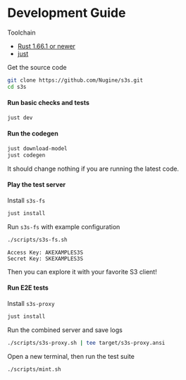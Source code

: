 # Development Guide

Toolchain

+ [Rust 1.66.1 or newer](https://rustup.rs/)
+ [just](https://github.com/casey/just)

Get the source code

```bash
git clone https://github.com/Nugine/s3s.git
cd s3s
```

#### Run basic checks and tests

```bash
just dev
```

#### Run the codegen

```bash
just download-model
just codegen
```

It should change nothing if you are running the latest code.

#### Play the test server

Install `s3s-fs`

```bash
just install
```

Run `s3s-fs` with example configuration

```bash
./scripts/s3s-fs.sh
```

```
Access Key: AKEXAMPLES3S
Secret Key: SKEXAMPLES3S
```

Then you can explore it with your favorite S3 client!

#### Run E2E tests

Install `s3s-proxy`

```bash
just install
```

Run the combined server and save logs

```bash
./scripts/s3s-proxy.sh | tee target/s3s-proxy.ansi
```

Open a new terminal, then run the test suite

```bash
./scripts/mint.sh
```
